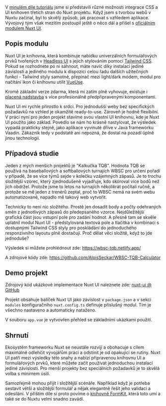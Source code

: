 V [minulém díle tutoriálu](/article/nuxt-gui) jsme si představili různé možnosti integrace CSS a UI knihoven třetích stran do Nuxt projektu. Když jsem s tvorbou webů v Nuxtu začínal, byl to skvělý způsob, jak pracovat s vzhledem aplikace. Vývojový tým však mezitím postoupil ještě o něco dál a přišel s [oficiálním modulem Nuxt UI](https://ui.nuxt.com/).

## Popis modulu

Nuxt UI je knihovna, která kombinuje nabídku univerzálních formulářových prvků tvořených v [Headless UI](https://headlessui.com/) s jejich stylováním pomocí [Tailwind CSS](https://tailwindcss.com/). Pokud se rozhodnete po ni sáhnout, máte navíc díky instalaci jediné závislosti a jediného modulu k dispozici celou řadu dalších užitečných funkcí - Tailwind styly samotné, přepínač mezi light/dark módem, modul pro načítání ikon či knihovnu utilit [VueUse](https://github.com/vueuse/vueuse).

Kromě základní verze zdarma, která mi zatím plně vyhovuje, existuje i [placená nadstavba](https://ui.nuxt.com/pro/getting-started) s více profesionálně předpřipravenými komponentami.

Nuxt UI mi rychle přirostlo k srdci. Pro jednodušší weby bez specifických požadavků na vzhled je okamžitě ready-to-use. Zároveň je hodně flexibilní. V práci nyní pro jeden projekt stavíme svou vlastní UI knihovnu, kde je Nuxt UI použito jako základ. Povedlo se nám ho krásně nastylovat, že výsledek vypadá prakticky stejně, jako aplikace vyvinuté dříve v Java frameworku Vaadin. Zákazník tedy v podstatě ani nepozná, že dostal na pozadí úplně jinou technologii.

## Případová studie

Jeden z mých menších projektů je "Kalkučka TQB". Hodnota TQB se používá na baseballových a softballových turnajích WBSC pro určení pořadí v případě, že se více týmů sejde v kolečku vzájemných zápasů. Je to trochu složitější vzorec, který zjednodušeně vyjadřuje, kdo skóroval více bodů než jich obdržel. Protože jsme to letos na turnajích několikrát počítali ručně, a protože se mě jeden z trenérů zeptal, proč to WBSC nemá na svém webu automatizované, napadlo mě takový web vytvořit.

Technicky to není nic složitého. Prostě jen dosadit body a počty odehraných směn z jednotlivých zápasů do předepsaného vzorce. Nejdůležitější grafická část jsou vstupní pole pro zadání hodnot. A přesně tam se skvěle uplatnil modul Nuxt UI - předstylovaná textová pole a tlačítka v kombinaci s dostupnými Tailwind CSS styly pro poskládání do jednoduchého responzivního layoutu plně dostačují. Proč dělat věci složitě, když to jde jednoduše?

Výsledek si můžete prohlédnout zde: https://wbsc-tqb.netlify.app/

A zdrojové kódy zde: https://github.com/AloisSeckar/WBSC-TQB-Calculator

## Demo projekt

Zdrojový kód ukázkové implementace Nuxt UI naleznete zde:
[nuxt-ui @ GitHub](https://github.com/AloisSeckar/demos-nuxt/tree/main/nuxt-ui)

Projekt obsahuje balíček Nuxt UI jako závislost v `package.json` a v sekci `modules` konfiguračního `nuxt.config.ts` definuje příslušný modul. Tím je všechno nastaveno a automaticky nataženo.

V souboru `app.vue` je vytvovřen přehled se základními ukázkami použití.

## Shrnutí

Ekosystém frameworku Nuxt se neustále rozvíjí a obohacuje s cílem maximálně odlehčit vývojářům práci a odstínit je od opakující se rutiny. Nuxt UI patří mezi výsledky této snahy a nabízí připravenou knihovnu UI a formulářových prvků, které můžete začít používat jednoduchou instalací jediné závislosti. Pro menší projekty bez speciálních požadavků je to skvělá volba s minimem úsilí.

Samozřejmě mohou přijít i složitější scénáře. Například když je potřeba sestavit větší a složitější formulář a nějak elegantně řešit jeho validaci a odesílání. V příštím díle si proto povíme o [knihovně FormKit](/article/nuxt-forms), která toto umí a také se do Nuxtu velmi snadno zavádí.
